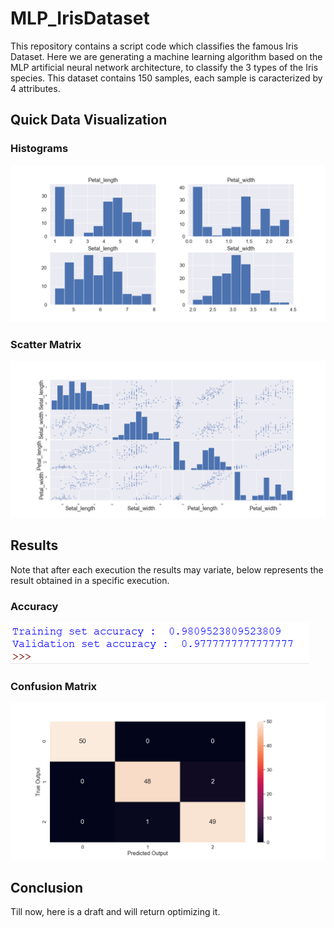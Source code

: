 # MLP_IrisDataset
This repository contains a script code which classifies the famous Iris Dataset.
Here we are generating a machine learning algorithm based on the MLP artificial neural network architecture, to classify the 3 types of the Iris species.
This dataset contains 150 samples, each sample is caracterized by 4 attributes.

## Quick Data Visualization
### Histograms
![Histograms](https://github.com/amineoucherif/MLP_IrisDataset/blob/master/Histograms.png)

### Scatter Matrix
![Scatter Matrix](https://github.com/amineoucherif/MLP_IrisDataset/blob/master/ScatterMatrix.png)

## Results
Note that after each execution the results may variate, below represents the result obtained in a specific execution.

### Accuracy
![Accuracy](https://github.com/amineoucherif/MLP_IrisDataset/blob/master/Accuracy.png)

### Confusion Matrix
![Confusion Matrix](https://github.com/amineoucherif/MLP_IrisDataset/blob/master/ConfusionMatrix.png)

## Conclusion
Till now, here is a draft and will return optimizing it.




